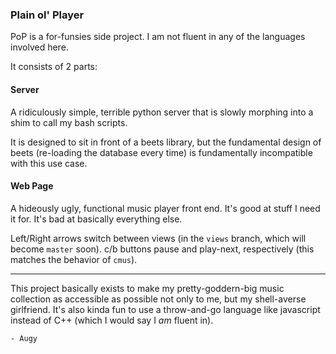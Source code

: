 
### Plain ol' Player

PoP is a for-funsies side project. I am not fluent in any of the languages involved here.

It consists of 2 parts:

#### Server

A ridiculously simple, terrible python server that is slowly morphing into a shim to call my bash scripts.

It is designed to sit in front of a beets library, but the fundamental design of beets (re-loading the database every time) is fundamentally incompatible with this use case.

#### Web Page

A hideously ugly, functional music player front end. It's good at stuff I need it for. It's bad at basically everything else.

Left/Right arrows switch between views (in the `views` branch, which will become `master` soon).
c/b buttons pause and play-next, respectively (this matches the behavior of `cmus`).

-----

This project basically exists to make my pretty-goddern-big music collection as accessible as possible not only to me, but my shell-averse girlfriend.
It's also kinda fun to use a throw-and-go language like javascript instead of C++ (which I would say I _am_ fluent in).

`- Augy`
